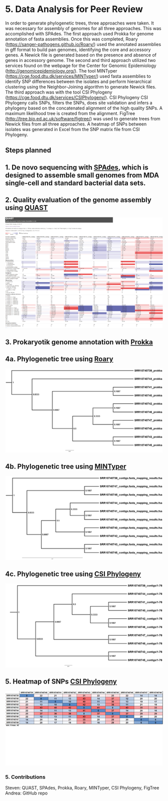 
# 5. Data Analysis for Peer Review

In order to generate phylogenetic trees, three approaches were taken. It was necessary for assembly of genomes for all three approaches. This was accomplished with SPAdes. The first approach used Prokka for genome annotation of fasta assemblies. Once this was completed, Roary (https://sanger-pathogens.github.io/Roary/) used the annotated assemblies in gff format to build pan genomes, identifying the core and accessory genes. A Newick file is generated based on the presence and absence of genes in accessory genome. The second and third approach utilized two services found on the webpage for the Center for Genomic Epidemiology (http://genomicepidemiology.org/). The tool MINTyper (https://cge.food.dtu.dk/services/MINTyper/) used fasta assemblies to identify SNP differences between the isolates and perform hierarchical clustering using the Neighbor-Joining algorithm to generate Newick files. The third approach was with the tool CSI Phylogeny (https://cge.food.dtu.dk/services/CSIPhylogeny/). CSI Phylogeny CSI Phylogeny calls SNPs, filters the SNPs, does site validation and infers a phylogeny based on the concatenated alignment of the high quality SNPs. A maximum likelihood tree is created from the alignment. FigTree (http://tree.bio.ed.ac.uk/software/figtree/) was used to generate trees from Newick files from all three approaches. A heatmap of SNPs between isolates was generated in Excel from the SNP matrix file from CSI Phylogeny. </br>

## Steps planned
## 1. De novo sequencing with [SPAdes](https://github.com/ablab/spades#sec1.2), which is designed to assemble small genomes from MDA single-cell and standard bacterial data sets. </br>
## 2. Quality evaluation of the genome assembly using [QUAST](http://quast.sourceforge.net/quast.html) </br>
<img src="https://github.com/AUBioInformatics22/Salmonella-Project/blob/main/5%20-%20Data%20Analysis%20for%20Peer%20Review/Images/quast_report.png" width="1200" /> </br>
## 3. Prokaryotik genome annotation with [Prokka](https://github.com/tseemann/prokka) </br>
## 4a. Phylogenetic tree using [Roary](https://sanger-pathogens.github.io/Roary/) </br>
<img src="https://github.com/AUBioInformatics22/Salmonella-Project/blob/main/5%20-%20Data%20Analysis%20for%20Peer%20Review/Images/roary.png" />  </br>
## 4b. Phylogenetic tree using [MINTyper](https://cge.food.dtu.dk/services/MINTyper/) </br>
<img src="https://github.com/AUBioInformatics22/Salmonella-Project/blob/main/5%20-%20Data%20Analysis%20for%20Peer%20Review/Images/mintyper.png" />  </br>
## 4c. Phylogenetic tree using [CSI Phylogeny](https://cge.food.dtu.dk/services/CSIPhylogeny/) </br>
<img src="https://github.com/AUBioInformatics22/Salmonella-Project/blob/main/5%20-%20Data%20Analysis%20for%20Peer%20Review/Images/csi.png" />  </br>
## 5. Heatmap of SNPs [CSI Phylogeny](https://cge.food.dtu.dk/services/CSIPhylogeny/) </br>
<img src="https://github.com/AUBioInformatics22/Salmonella-Project/blob/main/5%20-%20Data%20Analysis%20for%20Peer%20Review/Images/SNP%20Heatmap.png" />  </br>
### 5. Contributions
Steven: QUAST, SPAdes, Prokka, Roary, MINTyper, CSI Phylogeny, FigTree </br>
Andrea: GitHub repo
